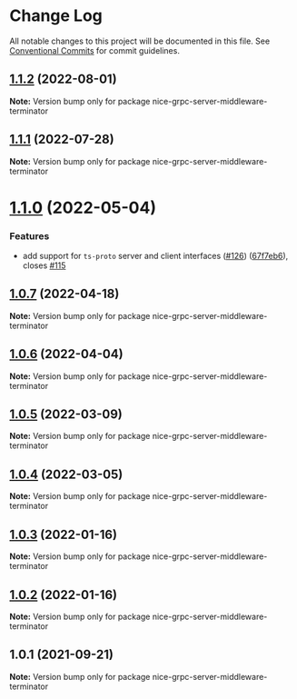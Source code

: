 # Change Log

All notable changes to this project will be documented in this file.
See [Conventional Commits](https://conventionalcommits.org) for commit guidelines.

## [1.1.2](https://github.com/deeplay-io/nice-grpc/compare/nice-grpc-server-middleware-terminator@1.1.1...nice-grpc-server-middleware-terminator@1.1.2) (2022-08-01)

**Note:** Version bump only for package nice-grpc-server-middleware-terminator





## [1.1.1](https://github.com/deeplay-io/nice-grpc/compare/nice-grpc-server-middleware-terminator@1.1.0...nice-grpc-server-middleware-terminator@1.1.1) (2022-07-28)

**Note:** Version bump only for package nice-grpc-server-middleware-terminator





# [1.1.0](https://github.com/deeplay-io/nice-grpc/compare/nice-grpc-server-middleware-terminator@1.0.7...nice-grpc-server-middleware-terminator@1.1.0) (2022-05-04)


### Features

* add support for `ts-proto` server and client interfaces ([#126](https://github.com/deeplay-io/nice-grpc/issues/126)) ([67f7eb6](https://github.com/deeplay-io/nice-grpc/commit/67f7eb613455426d6b63a4027132060a8a572f65)), closes [#115](https://github.com/deeplay-io/nice-grpc/issues/115)





## [1.0.7](https://github.com/deeplay-io/nice-grpc/compare/nice-grpc-server-middleware-terminator@1.0.6...nice-grpc-server-middleware-terminator@1.0.7) (2022-04-18)

**Note:** Version bump only for package nice-grpc-server-middleware-terminator





## [1.0.6](https://github.com/deeplay-io/nice-grpc/compare/nice-grpc-server-middleware-terminator@1.0.5...nice-grpc-server-middleware-terminator@1.0.6) (2022-04-04)

**Note:** Version bump only for package nice-grpc-server-middleware-terminator





## [1.0.5](https://github.com/deeplay-io/nice-grpc/compare/nice-grpc-server-middleware-terminator@1.0.4...nice-grpc-server-middleware-terminator@1.0.5) (2022-03-09)

**Note:** Version bump only for package nice-grpc-server-middleware-terminator





## [1.0.4](https://github.com/deeplay-io/nice-grpc/compare/nice-grpc-server-middleware-terminator@1.0.3...nice-grpc-server-middleware-terminator@1.0.4) (2022-03-05)

**Note:** Version bump only for package nice-grpc-server-middleware-terminator





## [1.0.3](https://github.com/deeplay-io/nice-grpc/compare/nice-grpc-server-middleware-terminator@1.0.2...nice-grpc-server-middleware-terminator@1.0.3) (2022-01-16)

**Note:** Version bump only for package nice-grpc-server-middleware-terminator





## [1.0.2](https://github.com/deeplay-io/nice-grpc/compare/nice-grpc-server-middleware-terminator@1.0.1...nice-grpc-server-middleware-terminator@1.0.2) (2022-01-16)

**Note:** Version bump only for package nice-grpc-server-middleware-terminator





## 1.0.1 (2021-09-21)

**Note:** Version bump only for package nice-grpc-server-middleware-terminator
